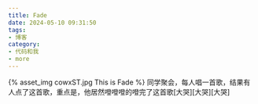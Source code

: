 ```yaml
---
title: Fade
date: 2024-05-10 09:31:50
tags:
- 博客
category:
- 代码和我
- more
---
```

{% asset_img cowxST.jpg This is Fade %}
同学聚会，每人唱一首歌，结果有人点了这首歌，重点是，他居然噔噔噔的噔完了这首歌[大哭][大哭][大哭]